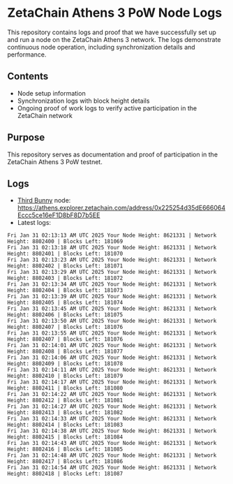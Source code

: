 # ZetaChain Athens 3 PoW Node Logs
This repository contains logs and proof that we have successfully set up and run a node on the ZetaChain Athens 3 network. The logs demonstrate continuous node operation, including synchronization details and performance.

## Contents
- Node setup information
- Synchronization logs with block height details
- Ongoing proof of work logs to verify active participation in the ZetaChain network

## Purpose
This repository serves as documentation and proof of participation in the ZetaChain Athens 3 PoW testnet.

## Logs

- [Third Bunny](https://thirdbunny.xyz/) node: https://athens.explorer.zetachain.com/address/0x225254d35dE666064Eccc5ce16eF1D8bF8D7b5EE
- Latest logs:
```
Fri Jan 31 02:13:13 AM UTC 2025 Your Node Height: 8621331 | Network Height: 8802400 | Blocks Left: 181069
Fri Jan 31 02:13:18 AM UTC 2025 Your Node Height: 8621331 | Network Height: 8802401 | Blocks Left: 181070
Fri Jan 31 02:13:23 AM UTC 2025 Your Node Height: 8621331 | Network Height: 8802402 | Blocks Left: 181071
Fri Jan 31 02:13:29 AM UTC 2025 Your Node Height: 8621331 | Network Height: 8802403 | Blocks Left: 181072
Fri Jan 31 02:13:34 AM UTC 2025 Your Node Height: 8621331 | Network Height: 8802404 | Blocks Left: 181073
Fri Jan 31 02:13:39 AM UTC 2025 Your Node Height: 8621331 | Network Height: 8802405 | Blocks Left: 181074
Fri Jan 31 02:13:45 AM UTC 2025 Your Node Height: 8621331 | Network Height: 8802406 | Blocks Left: 181075
Fri Jan 31 02:13:50 AM UTC 2025 Your Node Height: 8621331 | Network Height: 8802407 | Blocks Left: 181076
Fri Jan 31 02:13:55 AM UTC 2025 Your Node Height: 8621331 | Network Height: 8802407 | Blocks Left: 181076
Fri Jan 31 02:14:01 AM UTC 2025 Your Node Height: 8621331 | Network Height: 8802408 | Blocks Left: 181077
Fri Jan 31 02:14:06 AM UTC 2025 Your Node Height: 8621331 | Network Height: 8802409 | Blocks Left: 181078
Fri Jan 31 02:14:11 AM UTC 2025 Your Node Height: 8621331 | Network Height: 8802410 | Blocks Left: 181079
Fri Jan 31 02:14:17 AM UTC 2025 Your Node Height: 8621331 | Network Height: 8802411 | Blocks Left: 181080
Fri Jan 31 02:14:22 AM UTC 2025 Your Node Height: 8621331 | Network Height: 8802412 | Blocks Left: 181081
Fri Jan 31 02:14:27 AM UTC 2025 Your Node Height: 8621331 | Network Height: 8802413 | Blocks Left: 181082
Fri Jan 31 02:14:33 AM UTC 2025 Your Node Height: 8621331 | Network Height: 8802414 | Blocks Left: 181083
Fri Jan 31 02:14:38 AM UTC 2025 Your Node Height: 8621331 | Network Height: 8802415 | Blocks Left: 181084
Fri Jan 31 02:14:43 AM UTC 2025 Your Node Height: 8621331 | Network Height: 8802416 | Blocks Left: 181085
Fri Jan 31 02:14:48 AM UTC 2025 Your Node Height: 8621331 | Network Height: 8802417 | Blocks Left: 181086
Fri Jan 31 02:14:54 AM UTC 2025 Your Node Height: 8621331 | Network Height: 8802418 | Blocks Left: 181087
```
